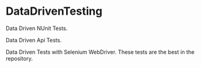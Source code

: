 # DataDrivenTesting

Data Driven NUnit Tests.

Data Driven Api Tests.

Data Driven Tests with Selenium WebDriver. These tests are the best in the repository.
